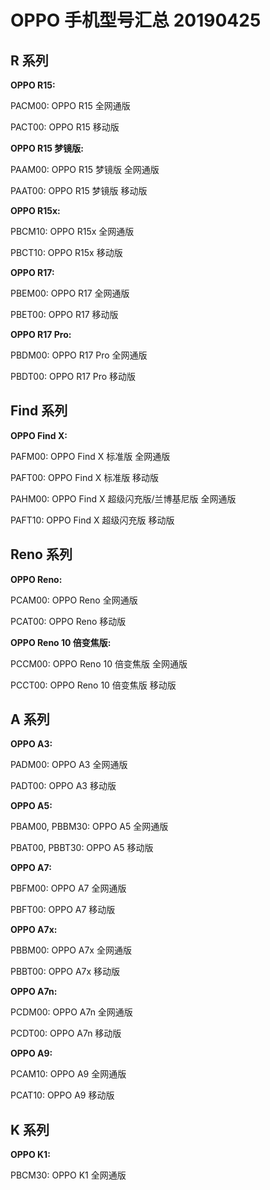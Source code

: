# OPPO 手机型号汇总 20190425

## R 系列

**OPPO R15:**

PACM00: OPPO R15 全网通版

PACT00: OPPO R15 移动版

**OPPO R15 梦镜版:**

PAAM00: OPPO R15 梦镜版 全网通版

PAAT00: OPPO R15 梦镜版 移动版

**OPPO R15x:**

PBCM10: OPPO R15x 全网通版

PBCT10: OPPO R15x 移动版

**OPPO R17:**

PBEM00: OPPO R17 全网通版

PBET00: OPPO R17 移动版

**OPPO R17 Pro:**

PBDM00: OPPO R17 Pro 全网通版

PBDT00: OPPO R17 Pro 移动版

## Find 系列

**OPPO Find X:**

PAFM00: OPPO Find X 标准版 全网通版

PAFT00: OPPO Find X 标准版 移动版

PAHM00: OPPO Find X 超级闪充版/兰博基尼版 全网通版

PAFT10: OPPO Find X 超级闪充版 移动版

## Reno 系列

**OPPO Reno:**

PCAM00: OPPO Reno 全网通版

PCAT00: OPPO Reno 移动版

**OPPO Reno 10 倍变焦版:**

PCCM00: OPPO Reno 10 倍变焦版 全网通版

PCCT00: OPPO Reno 10 倍变焦版 移动版

## A 系列

**OPPO A3:**

PADM00: OPPO A3 全网通版

PADT00: OPPO A3 移动版

**OPPO A5:**

PBAM00, PBBM30: OPPO A5 全网通版

PBAT00, PBBT30: OPPO A5 移动版

**OPPO A7:**

PBFM00: OPPO A7 全网通版

PBFT00: OPPO A7 移动版

**OPPO A7x:**

PBBM00: OPPO A7x 全网通版

PBBT00: OPPO A7x 移动版

**OPPO A7n:**

PCDM00: OPPO A7n 全网通版

PCDT00: OPPO A7n 移动版

**OPPO A9:**

PCAM10: OPPO A9 全网通版

PCAT10: OPPO A9 移动版

## K 系列

**OPPO K1:**

PBCM30: OPPO K1 全网通版
